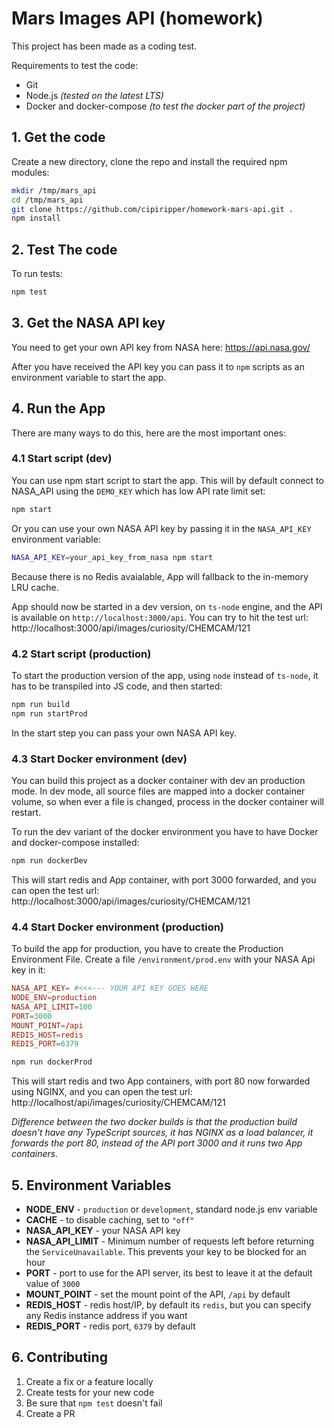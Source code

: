 # Mars Images API (homework)
This project has been made as a coding test.

Requirements to test the code:
- Git
- Node.js *(tested on the latest LTS)*
- Docker and docker-compose *(to test the docker part of the project)*


## 1. Get the code
Create a new directory, clone the repo and install the required npm modules:
```bash
mkdir /tmp/mars_api
cd /tmp/mars_api
git clone https://github.com/cipiripper/homework-mars-api.git .
npm install
```
## 2. Test The code
To run tests:
```sh
npm test
```

## 3. Get the NASA API key
You need to get your own API key from NASA here: https://api.nasa.gov/

After you have received the API key you can pass it to `npm` scripts as an environment variable to start the app.


## 4. Run the App
There are many ways to do this, here are the most important ones:

### 4.1 Start script (dev)
You can use npm start script to start the app. This will by default connect to NASA_API using the `DEMO_KEY` which has low API rate limit set:
```bash
npm start
```

Or you can use your own NASA API key by passing it in the `NASA_API_KEY` environment variable:
```bash
NASA_API_KEY=your_api_key_from_nasa npm start
```

Because there is no Redis avaialable, App will fallback to the in-memory LRU cache.

App should now be started in a dev version, on `ts-node` engine, and the API is available on `http://localhost:3000/api`. You can try to hit the test url: http://localhost:3000/api/images/curiosity/CHEMCAM/121

### 4.2 Start script (production)
To start the production version of the app, using `node` instead of `ts-node`, it has to be transpiled into JS code, and then started:
```bash
npm run build
npm run startProd
```

In the start step you can pass your own NASA API key.

### 4.3 Start Docker environment (dev)
You can build this project as a docker container with dev an production mode. In dev mode, all source files are mapped into a docker container volume, so when ever a file is changed, process in the docker container will restart.

To run the dev variant of the docker environment you have to have Docker and docker-compose installed:
```sh
npm run dockerDev
```

This will start redis and App container, with port 3000 forwarded, and you can open the test url: http://localhost:3000/api/images/curiosity/CHEMCAM/121

### 4.4 Start Docker environment (production)
To build the app for production, you have to create the Production Environment File. Create a file `/environment/prod.env` with your NASA Api key in it:
```conf
NASA_API_KEY= #<<<--- YOUR API KEY GOES HERE
NODE_ENV=production
NASA_API_LIMIT=100
PORT=3000
MOUNT_POINT=/api
REDIS_HOST=redis
REDIS_PORT=6379
```

```sh
npm run dockerProd
```

This will start redis and two App containers, with port 80 now forwarded using NGINX, and you can open the test url: http://localhost/api/images/curiosity/CHEMCAM/121


*Difference between the two docker builds is that the production build doesn't have any TypeScript sources, it has NGINX as a load balancer, it forwards the port 80, instead of the API port 3000 and it runs two App containers.*

## 5. Environment Variables
- **NODE_ENV** - `production` or `development`, standard node.js env variable
- **CACHE** - to disable caching, set to `"off"`
- **NASA_API_KEY** - your NASA API key
- **NASA_API_LIMIT** - Minimum number of requests left before returning the `ServiceUnavailable`. This prevents your key to be blocked for an hour
- **PORT** - port to use for the API server, its best to leave it at the default value of `3000`
- **MOUNT_POINT** - set the mount point of the API, `/api` by default
- **REDIS_HOST** - redis host/IP, by default its `redis`, but you can specify any Redis instance address if you want
- **REDIS_PORT** - redis port, `6379` by default

## 6. Contributing
1. Create a fix or a feature locally
2. Create tests for your new code
3. Be sure that `npm test` doesn't fail
4. Create a PR